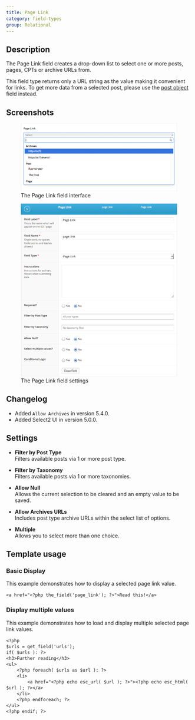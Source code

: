 ```yaml
---
title: Page Link
category: field-types
group: Relational
---
```


## Description
The Page Link field creates a drop-down list to select one or more posts, pages, CPTs or archive URLs from.

This field type returns only a URL string as the value making it convenient for links. To get more data from a selected post, please use the [post object](https://www.advancedcustomfields.com/resources/post-object/) field instead.

## Screenshots
<div class="gallery">
	<figure>
		<a href="https://raw.githubusercontent.com/AdvancedCustomFields/docs/master/assets/acf-page-link-field-interface.jpg">
			<img src="https://raw.githubusercontent.com/AdvancedCustomFields/docs/master/assets/acf-page-link-field-interface.jpg" alt="A Page Link field that allows you to choose an existing post, page or CPT from a list" />
		</a>
		<figcaption>The Page Link field interface</figcaption>
	</figure>
	<figure>
		<a href="https://raw.githubusercontent.com/AdvancedCustomFields/docs/master/assets/acf-page-link-field-settings.png">
			<img src="https://raw.githubusercontent.com/AdvancedCustomFields/docs/master/assets/acf-page-link-field-settings.png" alt="List of field settings shown when setting up a Page Link field" />
		</a>
		<figcaption>The Page Link field settings</figcaption>
	</figure>
</div>

## Changelog
- Added `Allow Archives` in version 5.4.0.
- Added Select2 UI in version 5.0.0.

## Settings
- **Filter by Post Type**  
  Filters available posts via 1 or more post type.
  
- **Filter by Taxonomy**  
  Filters available posts via 1 or more taxonomies.
  
- **Allow Null**  
  Allows the current selection to be cleared and an empty value to be saved.
  
- **Allow Archives URLs**  
  Includes post type archive URLs within the select list of options.
  
- **Multiple**  
  Allows you to select more than one choice.

## Template usage  

### Basic Display
This example demonstrates how to display a selected page link value.
```
<a href="<?php the_field('page_link'); ?>">Read this!</a>
```

### Display multiple values
This example demonstrates how to load and display multiple selected page link values.
```
<?php 
$urls = get_field('urls');
if( $urls ): ?>
<h3>Further reading</h3>
<ul>
	<?php foreach( $urls as $url ): ?>
	<li>
		<a href="<?php echo esc_url( $url ); ?>"><?php echo esc_html( $url ); ?></a>
	</li>
	<?php endforeach; ?>
</ul>
<?php endif; ?>
```
